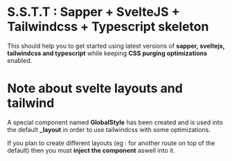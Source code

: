 # S.S.T.T : Sapper + SvelteJS + Tailwindcss + Typescript skeleton
This should help you to get started using latest versions of **sapper, sveltejs, tailwindcss and typescript** while keeping **CSS purging optimizations** enabled.

# Note about svelte layouts and tailwind
A special component named **GlobalStyle** has been created and is used into the default **_layout** in order to use tailwindcss with some optimizations.

If you plan to create different layouts (eg : for another route on top of the default) then you must **inject the <GlobalStyle> component** aswell into it.
